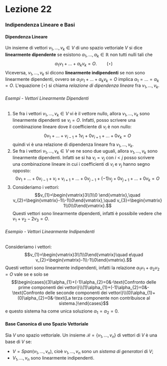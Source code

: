 # Lezione 22
### Indipendenza Lineare e Basi
#### Dipendenza Lineare
Un insieme di vettori $v_{1},...,v_{k}\in V$ di uno spazio vettoriale $V$ si dice **linearmente dipendente** se esistono $\alpha_{1},...,\alpha_{k}\in\mathbb{R}$ non tutti nulli tali che $$\alpha_{1}v_{1}+...+\alpha_{k}v_{k}=O.\qquad (\star)$$Viceversa, $v_{1},...,v_{k}$ si dicono **linearmente indipendenti** se non sono linearmente dipendenti, ovvero se $\alpha_{1}v_{1}+...+\alpha_{k}v_{k}=O$ implica $\alpha_{1}=...=\alpha_{k}=O.$ L'equazione $(\star)$ si chiama *relazione di dipendenza lineare* fra $v_{1},...,v_{k}.$
###### Esempi - Vettori Linearmente Dipendenti 
1. Se fra i vettori $v_{1},...,v_{k}\in V$ vi è il vettore nullo, allora $v_{1},...,v_{k}$ sono linearmente dipendenti se $v_{i}=O$. Infatti, posso scrivere una combinazione lineare dove il coefficiente di $v_{i}$ è non nullo:$$0v_{1}+...+v_{i-1}+1v_{i}+0v_{i+1}+...+0v_{k}=O$$quindi vi è una relazione di dipendenza lineare fra $v_{1},...,v_{k}.$
2. Se fra i vettori $v_{1},...,v_{k}\in V$ ve ne sono  due uguali, allora $v_{1},...,v_{k}$ sono linearmente dipendenti. Infatti se si ha $v_{i}=v_{j}$ con $i<j$ posso scrivere una combinazione lineare in cui i coefficienti di $v_{i}$ e $v_{j}$ hanno segno opposto: $$0v_{1}+...+0v_{i-1}+v_{i}+v_{i+1}+...+0v_{j-1}+(-1)v_{j}+0v_{j+1}+...+0v_{k}=O$$
3. Consideriamo i vettori: $$v_{1}=\begin{vmatrix}3\\1\\0 \end{vmatrix},\quad v_{2}=\begin{vmatrix}-1\\-1\\0\end{vmatrix},\quad v_{3}=\begin{vmatrix} 1\\0\\0\end{vmatrix}.$$Questi vettori sono linearmente dipendenti, infatti è possibile vedere che $v_{1}+v_{2}-2v_{3}=O.$
###### Esempio - Vettori Linearmente Indipendenti
Consideriamo i vettori: $$v_{1}=\begin{vmatrix}3\\1\\0\end{vmatrix}\quad e\quad v_{2}=\begin{vmatrix}-1\\-1\\0\end{vmatrix}.$$Questi vettori sono linearmente indipendenti, infatti la relazione $\alpha_{1}v_{1}+\alpha_{2}v_{2}=O$ vale se e solo se $$\begin{cases}(3)\alpha_{1}+(-1)\alpha_{2}=0&-\text{Confronto delle prime componenti dei vettori}\\(1)\alpha_{1}+(-1)\alpha_{2}=0&-\text{Confronto delle seconde componenti dei vettori}\\(0)\alpha_{1}+(0)\alpha_{2}=0&-\text{La terza componente non contribuisce al sistema.}\end{cases}$$ e questo sistema ha come unica soluzione $\alpha_{1}=\alpha_{2}=0.$
#### Base Canonica di uno Spazio Vettoriale
Sia $V$ uno spazio vettoriale. Un insieme $\mathcal{B}=\{v_{1},...,v_{n} \}$ di vettori di $V$ è una base di $V$ se:
- $V=Span(v_{1},...,v_{n}),$ cioè $v_{1},...,v_{n}$ sono un *sistema di generatori* di $V;$
- $V_{1},...,v_{n}$ sono linearmente indipendenti.
